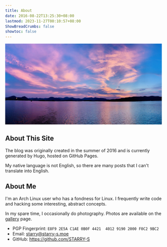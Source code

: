 ```yaml
---
title: About
date: 2016-08-22T13:25:30+08:00
lastmod: 2023-11-27T00:10:57+08:00
ShowBreadCrumbs: false
showtoc: false
---
```


!["West Lake"](images/westlake.jpg "West Lake")

## About This Site

The blog was originally created in the summer of 2016 and is currently generated by Hugo, hosted on GitHub Pages.

My native language is not English, so there are many posts that I can't translate into English.

## About Me

I'm an Arch Linux user who has a fondness for Linux. I frequently write code and hacking some interesting, abstract concepts.

In my spare time, I occasionally do photography. Photos are available on the [gallery](/en/gallery/) page.

- PGP Fingerprint: `E8F9 2E5A C1AE 0B0F 4421  4012 9190 2000 F0C2 9BC2`
- Email: [starry@starry-s.moe](mailto:starry@starry-s.moe)
- GitHub: <https://github.com/STARRY-S>

